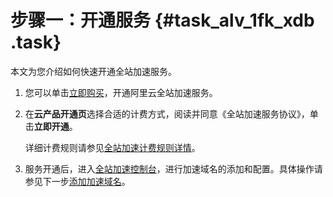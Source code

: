 # 步骤一：开通服务 {#task_alv_1fk_xdb .task}

本文为您介绍如何快速开通全站加速服务。

1.  您可以单击[立即购买](https://common-buy-intl.aliyun.com/?spm=a2796.intl-zh-product-dcdn.0.0.736854aczx7CQq&commodityCode=dcdn_intl&accounttraceid=f35fd0d2-2331-4547-b65f-ffb2d5c84f50#/open)，开通阿里云全站加速服务。
2.  在**云产品开通页**选择合适的计费方式，阅读并同意《全站加速服务协议》，单击**立即开通**。 

    详细计费规则请参见[全站加速计费规则详情](../../../../intl.zh-CN/产品定价/计费方式.md#)。

3.  服务开通后，进入[全站加速控制台](https://dcdn.console.aliyun.com/?spm=5176.6660585.774526198.1.1orSK2)，进行加速域名的添加和配置。具体操作请参见下一步[添加加速域名](intl.zh-CN/快速入门/步骤二：添加加速域名.md#)。

